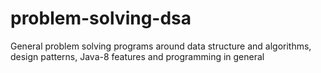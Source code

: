 # problem-solving-dsa
General problem solving programs around data structure and algorithms, design patterns, Java-8 features and programming in general
